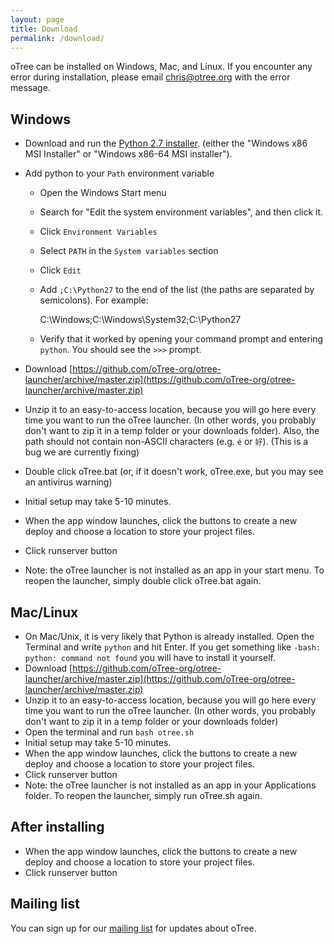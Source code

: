 ```yaml
---
layout: page
title: Download
permalink: /download/
---
```


oTree can be installed on Windows, Mac, and Linux.
If you encounter any error during installation, please email chris@otree.org with the error message.

## Windows
- Download and run the [Python 2.7 installer](https://www.python.org/download/releases/2.7.8/).
(either the "Windows x86 MSI Installer" or "Windows x86-64 MSI installer").

- Add python to your `Path` environment variable
    * Open the Windows Start menu
    * Search for "Edit the system environment variables", and then click it.
    * Click `Environment Variables`
    * Select `PATH` in the `System variables` section
    * Click `Edit`
    * Add `;C:\Python27` to the end of the list (the paths are separated by semicolons). For example:

        C:\Windows;C:\Windows\System32;C:\Python27

    * Verify that it worked by opening your command prompt and entering `python`. You should see the `>>>` prompt.

- Download [https://github.com/oTree-org/otree-launcher/archive/master.zip](https://github.com/oTree-org/otree-launcher/archive/master.zip)
- Unzip it to an easy-to-access location, because you will go here every time you want to run the oTree launcher.
(In other words, you probably don't want to zip it in a temp folder or your downloads folder). Also, the path should
not contain non-ASCII characters (e.g. `é` or `好`). (This is a bug we are currently fixing)
- Double click oTree.bat (or, if it doesn't work, oTree.exe, but you may see an antivirus warning)
- Initial setup may take 5-10 minutes.
- When the app window launches, click the buttons to create a new deploy and  choose a location to store your project files.
- Click runserver button
- Note: the oTree launcher is not installed as an app in your start menu. To reopen the launcher, simply double click oTree.bat again.

## Mac/Linux
- On Mac/Unix, it is very likely that Python is already installed.
Open the Terminal and write `python` and hit Enter.
If you get something like `-bash: python: command not found` you will have to install it yourself.
- Download [https://github.com/oTree-org/otree-launcher/archive/master.zip](https://github.com/oTree-org/otree-launcher/archive/master.zip)
- Unzip it to an easy-to-access location, because you will go here every time you want to run the oTree launcher.
(In other words, you probably don't want to zip it in a temp folder or your downloads folder)
- Open the terminal and run `bash otree.sh`
- Initial setup may take 5-10 minutes.
- When the app window launches, click the buttons to create a new deploy and  choose a location to store your project files.
- Click runserver button
- Note: the oTree launcher is not installed as an app in your Applications folder. To reopen the launcher, simply run oTree.sh again.

## After installing
- When the app window launches, click the buttons to create a new deploy and  choose a location to store your project files.
- Click runserver button

## Mailing list
You can sign up for our [mailing list](https://docs.google.com/forms/d/1jD4tocuX07DFYN2jDY2tcNXpkOCSqLhSOMboOgaVGtw/viewform) for updates about oTree.
